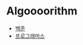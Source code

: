 # Algoooorithm

* [백준](https://github.com/brorae/Algoooorithm/tree/main/src/boj)
* [프로그래머스](https://github.com/brorae/Algoooorithm/tree/main/src/programmers)
